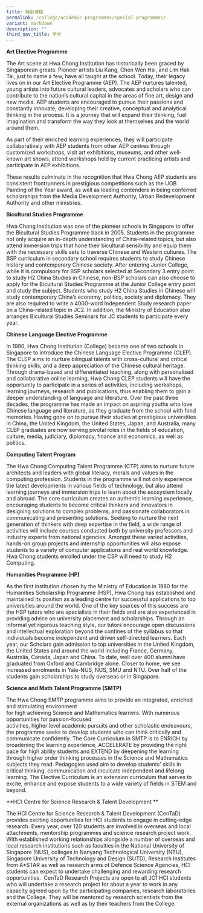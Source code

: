 ```yaml
---
title: 特别课程
permalink: /college/academic-programmes/special-programmes/
variant: markdown
description: ""
third_nav_title: 学术
---
```

**Art Elective Programme**

The Art scene at Hwa Chong Institution has historically been graced by Singaporean greats. Pioneer artists Liu Kang, Chen Wen Hsi, and Lim Hak Tai, just to name a few, have all taught at the school. Today, their legacy lives on in our Art Elective Programme (AEP). The AEP nurtures talented, young artists into future cultural leaders, advocates and scholars who can contribute to the nation’s cultural capital in the areas of fine art, design and new media. AEP students are encouraged to pursue their passions and constantly innovate, developing their creative, conceptual and analytical thinking in the process. It is a journey that will expand their thinking, fuel imagination and transform the way they look at themselves and the world around them. 

As part of their enriched learning experiences, they will participate collaboratively with AEP students from other AEP centres through customized workshops, visit art exhibitions, museums, and other well-known art shows, attend workshops held by current practicing artists and participate in AEP exhibitions.

These results culminate in the recognition that Hwa Chong AEP students are consistent frontrunners in prestigious competitions such as the UOB Painting of the Year award, as well as leading contenders in being conferred scholarships from the Media Development Authority, Urban Redevelopment Authority and other ministries. 

**Bicultural Studies Programme**

Hwa Chong Institution was one of the pioneer schools in Singapore to offer the Bicultural Studies Programme back in 2005. Students in the programme not only acquire an in-depth understanding of China-related topics, but also attend immersion trips that hone their bicultural sensibility and equip them with the necessary skills sets to traverse Chinese and Western cultures. The BSP curriculum in secondary school requires students to study Chinese history and contemporary Chinese society. After entering Junior College, while it is compulsory for BSP scholars selected at Secondary 3 entry point to study H2 China Studies in Chinese, non-BSP scholars can also choose to apply for the Bicultural Studies Programme at the Junior College entry point and study the subject. Students who study H2 China Studies in Chinese will study contemporary China’s economy, politics, society and diplomacy. They are also required to write a 4000-word Independent Study research paper on a China-related topic in JC2. In addition, the Ministry of Education also arranges Bicultural Studies Seminars for JC students to participate every year.

**Chinese Language Elective Programme**

In 1990, Hwa Chong Institution (College) became one of two schools in Singapore to introduce the Chinese Language Elective Programme (CLEP). The CLEP aims to nurture bilingual talents with cross-cultural and critical thinking skills, and a deep appreciation of the Chinese cultural heritage. Through drama-based and differentiated teaching, along with personalised and collaborative online learning, Hwa Chong CLEP students will have the opportunity to participate in a series of activities, including workshops, learning journeys, research and publications, thus enabling them to gain a deeper understanding of language and literature. Over the past three decades, the programme has made an impact on aspiring youths who love Chinese language and literature, as they graduate from the school with fond memories. Having gone on to pursue their studies at prestigious universities in China, the United Kingdom, the United States, Japan, and Australia, many CLEP graduates are now serving pivotal roles in the fields of education, culture, media, judiciary, diplomacy, finance and economics, as well as politics.

**Computing Talent Program**

The Hwa Chong Computing Talent Programme (CTP) aims to nurture future architects and leaders with global literacy, morals and values in the computing profession. Students in the programme will not only experience the latest developments in various fields of technology, but also attend learning journeys and immersion trips to learn about the ecosystem locally and abroad. The core curriculum creates an authentic learning experience, encouraging students to become critical thinkers and innovators in designing solutions to complex problems, and passionate collaborators in communicating and presenting solutions. Seeking to nurture the next generation of thinkers with deep expertise in the field, a wide range of activities will include courses conducted both by university professors and industry experts from national agencies. Amongst these varied activities, hands-on group projects and internship opportunities will also expose students to a variety of computer applications and real world knowledge. Hwa Chong students enrolled under the CSP will need to study H2 Computing.

**Humanities Programme (HP)**

As the first institution chosen by the Ministry of Education in 1980 for the Humanities Scholarship Programme (HSP), Hwa Chong has established and maintained its position as a leading centre for successful applications to top universities around the world. One of the key sources of this success are the HSP tutors who are specialists in their fields and are also experienced in providing advice on university placement and scholarships. Through an informal yet rigorous teaching style, our tutors encourage open discussions and intellectual exploration beyond the confines of the syllabus so that individuals become independent and driven self-directed learners. Each year, our Scholars gain admission to top universities in the United Kingdom, the United States and around the world including France, Germany, Australia, Canada, Japan and China. To date, well over 400 alumni have graduated from Oxford and Cambridge alone. Closer to home, we see increased enrolments in Yale-NUS, NUS, SMU and NTU. Over half of the students gain scholarships to study overseas or in Singapore.

**Science and Math Talent Programme (SMTP)**

The Hwa Chong SMTP programme aims to provide an integrated, enriched and stimulating environment  
for high achieving Science and Mathematics learners. With numerous opportunities for passion-focused  
activities, higher level academic pursuits and other scholastic endeavours, the programme seeks to develop students who can think critically and communicate confidently. The Core Curriculum in SMTP is to ENRICH by broadening the learning experience, ACCELERATE by providing the right pace for high ability students and EXTEND by deepening the learning through higher order thinking processes in the Science and Mathematics subjects they read. Pedagogies used aim to develop students' skills in critical thinking, communication and inculcate independent and lifelong learning. The Elective Curriculum is an extension curriculum that serves to excite, enhance and expose students to a wide variety of fields in STEM and beyond.

**HCI Centre for Science Research & Talent Development **

The HCI Centre for Science Research & Talent Development (CenTaD) provides exciting opportunities for HCI students to engage in cutting-edge research. Every year, over 120 students are involved in overseas and local attachments, mentorship programmes and science research project work. With established working relationships alongside a number of overseas and local research institutions such as faculties in the National University of Singapore (NUS), colleges in Nanyang Technological University (NTU), Singapore University of Technology and Design (SUTD), Research Institutes from A\*STAR as well as research arms of Defence Science Agencies, HCI students can expect to undertake challenging and rewarding research opportunities.  CenTaD Research Projects are open to all JC1 HCI students who will undertake a research project for about a year to work in any capacity agreed upon by the participating companies, research laboratories and the College. They will be mentored by research scientists from the external organizations as well as by their teachers from the College.